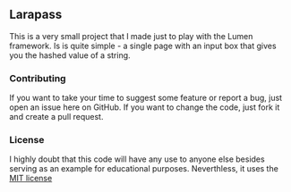 ## Larapass

This is a very small project that I made just to play with the Lumen framework. Is is quite simple - a single page with an input box that gives you the hashed value of a string.

### Contributing

If you want to take your time to suggest some feature or report a bug, just open an issue here on GitHub. If you want to change the code, just fork it and create a pull request.

### License

I highly doubt that this code will have any use to anyone else besides serving as an example for educational purposes. Neverthless, it uses the [MIT license](http://opensource.org/licenses/MIT)

